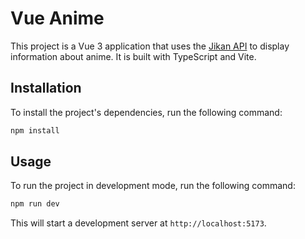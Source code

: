 # Vue Anime

This project is a Vue 3 application that uses the [Jikan API](https://jikan.moe/) to display information about anime. It is built with TypeScript and Vite.

## Installation

To install the project's dependencies, run the following command:

```bash
npm install
```

## Usage

To run the project in development mode, run the following command:

```bash
npm run dev
```

This will start a development server at `http://localhost:5173`.